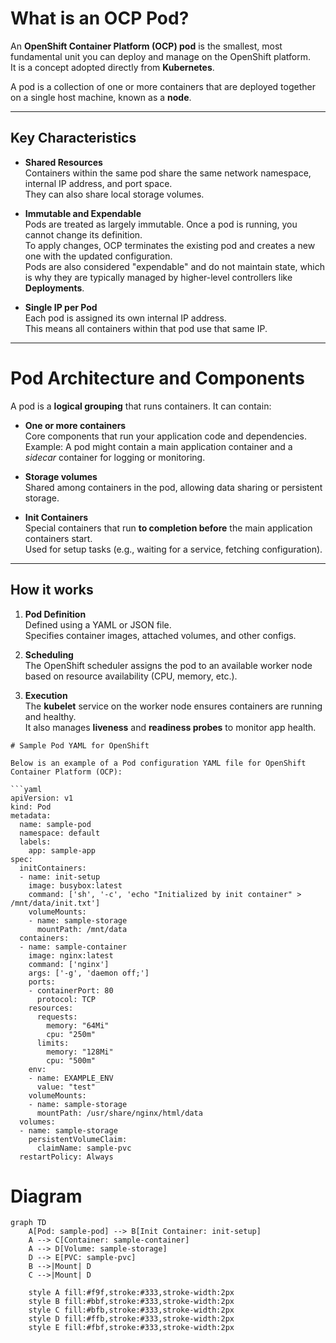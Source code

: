 # What is an OCP Pod?

An **OpenShift Container Platform (OCP) pod** is the smallest, most fundamental unit you can deploy and manage on the OpenShift platform.  
It is a concept adopted directly from **Kubernetes**.  

A pod is a collection of one or more containers that are deployed together on a single host machine, known as a **node**.

---

## Key Characteristics 

- **Shared Resources**  
  Containers within the same pod share the same network namespace, internal IP address, and port space.  
  They can also share local storage volumes.

- **Immutable and Expendable**  
  Pods are treated as largely immutable. Once a pod is running, you cannot change its definition.  
  To apply changes, OCP terminates the existing pod and creates a new one with the updated configuration.  
  Pods are also considered "expendable" and do not maintain state, which is why they are typically managed by higher-level controllers like **Deployments**.

- **Single IP per Pod**  
  Each pod is assigned its own internal IP address.  
  This means all containers within that pod use that same IP.

---

# Pod Architecture and Components

A pod is a **logical grouping** that runs containers. It can contain:

- **One or more containers**  
  Core components that run your application code and dependencies.  
  Example: A pod might contain a main application container and a *sidecar* container for logging or monitoring.

- **Storage volumes**  
  Shared among containers in the pod, allowing data sharing or persistent storage.

- **Init Containers**  
  Special containers that run **to completion before** the main application containers start.  
  Used for setup tasks (e.g., waiting for a service, fetching configuration).

---

## How it works 

1. **Pod Definition**  
   Defined using a YAML or JSON file.  
   Specifies container images, attached volumes, and other configs.

2. **Scheduling**  
   The OpenShift scheduler assigns the pod to an available worker node based on resource availability (CPU, memory, etc.).

3. **Execution**  
   The **kubelet** service on the worker node ensures containers are running and healthy.  
   It also manages **liveness** and **readiness probes** to monitor app health.



```
# Sample Pod YAML for OpenShift

Below is an example of a Pod configuration YAML file for OpenShift Container Platform (OCP):

```yaml
apiVersion: v1
kind: Pod
metadata:
  name: sample-pod
  namespace: default
  labels:
    app: sample-app
spec:
  initContainers:
  - name: init-setup
    image: busybox:latest
    command: ['sh', '-c', 'echo "Initialized by init container" > /mnt/data/init.txt']
    volumeMounts:
    - name: sample-storage
      mountPath: /mnt/data
  containers:
  - name: sample-container
    image: nginx:latest
    command: ['nginx']
    args: ['-g', 'daemon off;']
    ports:
    - containerPort: 80
      protocol: TCP
    resources:
      requests:
        memory: "64Mi"
        cpu: "250m"
      limits:
        memory: "128Mi"
        cpu: "500m"
    env:
    - name: EXAMPLE_ENV
      value: "test"
    volumeMounts:
    - name: sample-storage
      mountPath: /usr/share/nginx/html/data
  volumes:
  - name: sample-storage
    persistentVolumeClaim:
      claimName: sample-pvc
  restartPolicy: Always
```
# Diagram

``` mermaid
graph TD
    A[Pod: sample-pod] --> B[Init Container: init-setup]
    A --> C[Container: sample-container]
    A --> D[Volume: sample-storage]
    D --> E[PVC: sample-pvc]
    B -->|Mount| D
    C -->|Mount| D

    style A fill:#f9f,stroke:#333,stroke-width:2px
    style B fill:#bbf,stroke:#333,stroke-width:2px
    style C fill:#bfb,stroke:#333,stroke-width:2px
    style D fill:#ffb,stroke:#333,stroke-width:2px
    style E fill:#fbf,stroke:#333,stroke-width:2px
